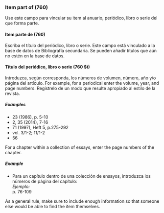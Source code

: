 ### Item part of (760)

Use este campo para vincular su item al anuario, periódico, libro o serie del que forma parte.

#### Item parte de (760)

Escriba el título del periódico, libro o serie. Este campo está vinculado a la base de datos de Bibliografía secundaria. Se pueden añadir títulos que aún no estén en la base de datos.

#### Título del periódico, libro o serie (760 $t)

Introduzca, según corresponda, los números de volumen, número, año y/o página del artículo. For example, for a periodical enter the volume, year, and page numbers. Regístrelo de un modo que resulte apropiado al estilo de la revista.

##### Examples

- 23 (1986), p. 5-10
- 2, 35 (2014), 7-16
- 71 (1997), Heft 5, p.275-292
- vol. 3/1-2; 11/1-2
- 56

For a chapter within a collection of essays, enter the page numbers of the chapter.

##### Example

- Para un capítulo dentro de una colección de ensayos, introduzca los números de página del capítulo:  
  _Ejemplo:_  
  p. 76-109

As a general rule, make sure to include enough information so that someone else would be able to find the item themselves.
